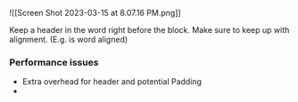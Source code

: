 ![[Screen Shot 2023-03-15 at 8.07.16 PM.png]]

Keep a header in the word right before the block. Make sure to keep up with alignment. (E.g. is word aligned)
### Performance issues
- Extra overhead for header and potential Padding
- 